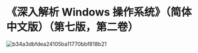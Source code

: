 # 《深入解析 Windows 操作系统》（简体中文版）（第七版，第二卷） 

![b34a3dbfdea24105ba11770bbf818b21](https://github.com/user-attachments/assets/1d835a42-18b0-4547-8bd5-9b599866bc9e)
